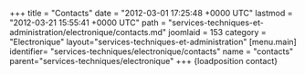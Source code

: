 +++
title = "Contacts"
date = "2012-03-01 17:25:48 +0000 UTC"
lastmod = "2012-03-21 15:55:41 +0000 UTC"
path = "services-techniques-et-administration/electronique/contacts.md"
joomlaid = 153
category = "Electronique"
layout="services-techniques-et-administration"
[menu.main]
  identifier= "services-techniques/electronique/contacts"
  name = "contacts"
  parent="services-techniques/electronique"
+++
{loadposition contact}